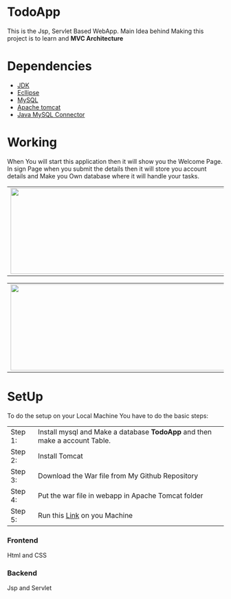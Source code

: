 # TodoApp
This is the Jsp, Servlet Based WebApp. Main Idea behind Making this project is to learn and <b>MVC Architecture </b>

# Dependencies
<ul>
      <li> <a href="https://en.wikipedia.org/wiki/Java_Development_Kit">JDK</a> </li>
      <li> <a href="https://www.eclipse.org/">Ecllipse</a> </li>
      <li> <a href="https://www.mysql.com/"> MySQL</a> </li>
      <li> <a href="https://en.wikipedia.org/wiki/Apache_Tomcat">Apache tomcat</a> </li>
<li><a 
  href="https://en.wikipedia.org/wiki/MySQL_Connector/ODBC#:~:text=MySQL%20Connector%2FODBC%2C%20once%20known,originally%20created%20by%20MySQL%20AB.">Java MySQL Connector</a></li>
      
</ul>


# Working   

When You will start this application then it will show you the Welcome Page. In sign Page when you submit the details then it will store you account details and Make you Own database where it will handle your tasks.

<table width="100%">
      <tr>
         <td><img  src="https://user-images.githubusercontent.com/46244176/83347499-02015700-a343-11ea-8475-7da5acf4facd.png" height="200" style="padding: 0 0 0 0" width="500"/></td>
         <td style="text-align:left;"><img class="logo" height="200" src="https://user-images.githubusercontent.com/46244176/83347695-4fca8f00-a344-11ea-9898-1cef407d9fd3.png" width="500"/></td>
      </tr>
</table>
    
<table width="100%">
      <tr>
         <td><img  src="https://user-images.githubusercontent.com/46244176/83347767-f44cd100-a344-11ea-83a8-828e37a18fb3.png" height="200" style="padding: 0 0 0 0" width="500"/></td>
         <td style="text-align:left;"><img class="logo" height="200" src="https://user-images.githubusercontent.com/46244176/83347701-578a3380-a344-11ea-9e99-b44e547d7150.png" width="500"/></td>
      </tr>
</table>
    
# SetUp
To do the setup on your Local Machine You have to do the basic steps:

<table>
      <tr>
            <td>Step 1:</td>
            <td>Install mysql and Make a database <b>TodoApp</b> and then make a account Table.</td>
      </tr>
      <tr>
            <td>Step 2:</td>
            <td>Install Tomcat </td>
      </tr>
      <tr>
            <td>Step 3:</td>
            <td>Download the War file from My Github Repository </td>
      </tr>
      <tr>
            <td>Step 4:</td>
            <td>Put the war file in webapp in Apache Tomcat folder</td>
      </tr>
      <tr>
            <td>Step 5:</td>
            <td>Run this <a href="http://localhost:8080/NewTodoApp/Welcome.jsp">Link</a> on you Machine </td>
      </tr>
</table>

<h3>Frontend</h3>
Html and CSS 
<h3>Backend </h3>
Jsp and Servlet

      
